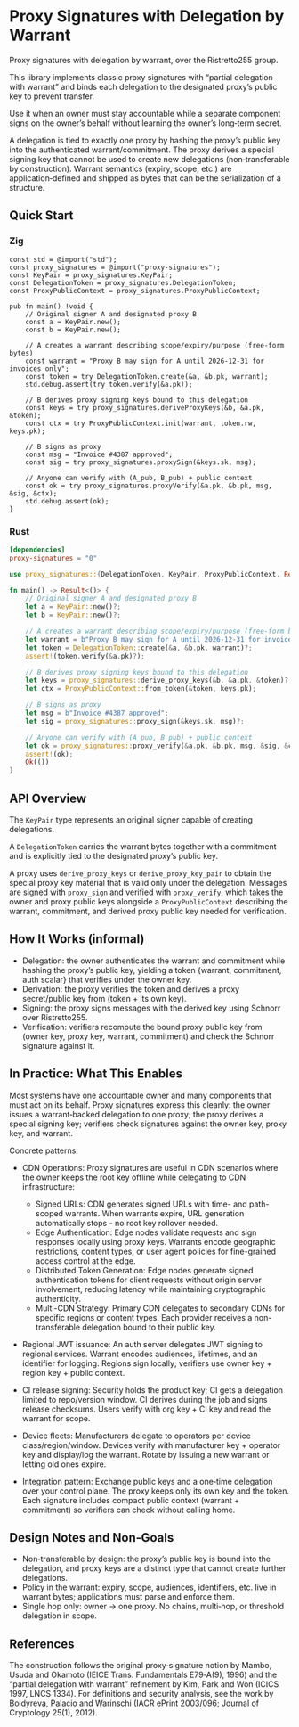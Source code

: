 # Proxy Signatures with Delegation by Warrant

Proxy signatures with delegation by warrant, over the Ristretto255 group.

This library implements classic proxy signatures with “partial delegation with warrant” and binds each delegation to the designated proxy’s public key to prevent transfer.

Use it when an owner must stay accountable while a separate component signs on the owner’s behalf without learning the owner’s long‑term secret.

A delegation is tied to exactly one proxy by hashing the proxy’s public key into the authenticated warrant/commitment. The proxy derives a special signing key that cannot be used to create new delegations (non‑transferable by construction). Warrant semantics (expiry, scope, etc.) are application‑defined and shipped as bytes that can be the serialization of a structure.

## Quick Start

### Zig

```zig
const std = @import("std");
const proxy_signatures = @import("proxy-signatures");
const KeyPair = proxy_signatures.KeyPair;
const DelegationToken = proxy_signatures.DelegationToken;
const ProxyPublicContext = proxy_signatures.ProxyPublicContext;

pub fn main() !void {
    // Original signer A and designated proxy B
    const a = KeyPair.new();
    const b = KeyPair.new();

    // A creates a warrant describing scope/expiry/purpose (free-form bytes)
    const warrant = "Proxy B may sign for A until 2026-12-31 for invoices only";
    const token = try DelegationToken.create(&a, &b.pk, warrant);
    std.debug.assert(try token.verify(&a.pk));

    // B derives proxy signing keys bound to this delegation
    const keys = try proxy_signatures.deriveProxyKeys(&b, &a.pk, &token);
    const ctx = try ProxyPublicContext.init(warrant, token.rw, keys.pk);

    // B signs as proxy
    const msg = "Invoice #4387 approved";
    const sig = try proxy_signatures.proxySign(&keys.sk, msg);

    // Anyone can verify with (A_pub, B_pub) + public context
    const ok = try proxy_signatures.proxyVerify(&a.pk, &b.pk, msg, &sig, &ctx);
    std.debug.assert(ok);
}
```

### Rust

```toml
[dependencies]
proxy-signatures = "0"
```

```rust
use proxy_signatures::{DelegationToken, KeyPair, ProxyPublicContext, Result};

fn main() -> Result<()> {
    // Original signer A and designated proxy B
    let a = KeyPair::new()?;
    let b = KeyPair::new()?;

    // A creates a warrant describing scope/expiry/purpose (free-form bytes)
    let warrant = b"Proxy B may sign for A until 2026-12-31 for invoices only";
    let token = DelegationToken::create(&a, &b.pk, warrant)?;
    assert!(token.verify(&a.pk)?);

    // B derives proxy signing keys bound to this delegation
    let keys = proxy_signatures::derive_proxy_keys(&b, &a.pk, &token)?;
    let ctx = ProxyPublicContext::from_token(&token, keys.pk);

    // B signs as proxy
    let msg = b"Invoice #4387 approved";
    let sig = proxy_signatures::proxy_sign(&keys.sk, msg)?;

    // Anyone can verify with (A_pub, B_pub) + public context
    let ok = proxy_signatures::proxy_verify(&a.pk, &b.pk, msg, &sig, &ctx)?;
    assert!(ok);
    Ok(())
}
```

## API Overview

The `KeyPair` type represents an original signer capable of creating delegations.

A `DelegationToken` carries the warrant bytes together with a commitment and is explicitly tied to the designated proxy’s public key. 

A proxy uses `derive_proxy_keys` or `derive_proxy_key_pair` to obtain the special proxy key material that is valid only under the delegation. Messages are signed with `proxy_sign` and verified with `proxy_verify`, which takes the owner and proxy public keys alongside a `ProxyPublicContext` describing the warrant, commitment, and derived proxy public key needed for verification.

## How It Works (informal)

- Delegation: the owner authenticates the warrant and commitment while hashing the proxy’s public key, yielding a token {warrant, commitment, auth scalar} that verifies under the owner key.
- Derivation: the proxy verifies the token and derives a proxy secret/public key from (token + its own key).
- Signing: the proxy signs messages with the derived key using Schnorr over Ristretto255.
- Verification: verifiers recompute the bound proxy public key from (owner key, proxy key, warrant, commitment) and check the Schnorr signature against it.

## In Practice: What This Enables

Most systems have one accountable owner and many components that must act on its behalf. Proxy signatures express this cleanly: the owner issues a warrant‑backed delegation to one proxy; the proxy derives a special signing key; verifiers check signatures against the owner key, proxy key, and warrant.

Concrete patterns:

- CDN Operations: Proxy signatures are useful in CDN scenarios where the owner keeps the root key offline while delegating to CDN infrastructure:
  - Signed URLs: CDN generates signed URLs with time- and path-scoped warrants. When warrants expire, URL generation automatically stops - no root key rollover needed.
  - Edge Authentication: Edge nodes validate requests and sign responses locally using proxy keys. Warrants encode geographic restrictions, content types, or user agent policies for fine-grained access control at the edge.
  - Distributed Token Generation: Edge nodes generate signed authentication tokens for client requests without origin server involvement, reducing latency while maintaining cryptographic authenticity.
  - Multi-CDN Strategy: Primary CDN delegates to secondary CDNs for specific regions or content types. Each provider receives a non-transferable delegation bound to their public key.

- Regional JWT issuance: An auth server delegates JWT signing to regional services. Warrant encodes audiences, lifetimes, and an identifier for logging. Regions sign locally; verifiers use owner key + region key + public context.

- CI release signing: Security holds the product key; CI gets a delegation limited to repo/version window. CI derives during the job and signs release checksums. Users verify with org key + CI key and read the warrant for scope.

- Device fleets: Manufacturers delegate to operators per device class/region/window. Devices verify with manufacturer key + operator key and display/log the warrant. Rotate by issuing a new warrant or letting old ones expire.

- Integration pattern: Exchange public keys and a one‑time delegation over your control plane. The proxy keeps only its own key and the token. Each signature includes compact public context (warrant + commitment) so verifiers can check without calling home.

## Design Notes and Non‑Goals

- Non‑transferable by design: the proxy’s public key is bound into the delegation, and proxy keys are a distinct type that cannot create further delegations.
- Policy in the warrant: expiry, scope, audiences, identifiers, etc. live in warrant bytes; applications must parse and enforce them.
- Single hop only: owner → one proxy. No chains, multi‑hop, or threshold delegation in scope.

## References

The construction follows the original proxy‑signature notion by Mambo, Usuda and Okamoto (IEICE Trans. Fundamentals E79‑A(9), 1996) and the “partial delegation with warrant” refinement by Kim, Park and Won (ICICS 1997, LNCS 1334). For definitions and security analysis, see the work by Boldyreva, Palacio and Warinschi (IACR ePrint 2003/096; Journal of Cryptology 25(1), 2012).